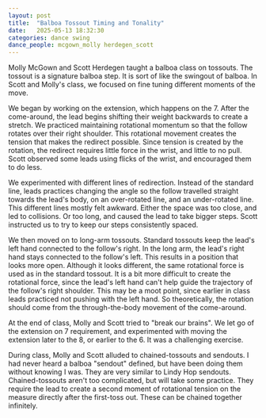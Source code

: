 ```yaml
---
layout: post
title:  "Balboa Tossout Timing and Tonality"
date:   2025-05-13 18:32:30
categories: dance swing 
dance_people: mcgown_molly herdegen_scott
---
```


Molly McGown and Scott Herdegen taught a balboa class on tossouts.  The tossout is a signature balboa step.  It is sort of like the swingout of balboa.  In Scott and Molly's class, we focused on fine tuning different moments of the move.  

We began by working on the extension, which happens on the 7.  After the come-around, the lead begins shifting their weight backwards to create a stretch.  We practiced maintaining rotational momentum so that the follow rotates over their right shoulder.  This rotational movement creates the tension that makes the redirect possible.  Since tension is created by the rotation, the redirect requires little force in the wrist, and little to no pull.  Scott observed some leads using flicks of the wrist, and encouraged them to do less. 

We experimented with different lines of redirection.  Instead of the standard line, leads practices changing the angle so the follow travelled straight towards the lead's body, on an over-rotated line, and an under-rotated line.  This different lines mostly felt awkward. Either the space was too close, and led to collisions.  Or too long, and caused the lead to take bigger steps.  Scott instructed us to try to keep our steps consistently spaced.

We then moved on to long-arm tossouts.  Standard tossouts keep the lead's left hand connected to the follow's right.  In the long arm, the lead's right hand stays connected to the follow's left.  This results in a position that looks more open.  Although it looks different, the same rotational force is used as in the standard tossout.  It is a bit more difficult to create the rotational force, since the lead's left hand can't help guide the trajectory of the follow's right shoulder.   This may be a moot point, since earlier in class leads practiced not pushing with the left hand. So theoretically, the rotation should come from the through-the-body movement of the come-around.

At the end of class, Molly and Scott tried to "break our brains".  We let go of the extension on 7 requirement, and experimented with moving the extension later to the 8, or earlier to the 6.  It was a challenging exercise. 

During class, Molly and Scott alluded to chained-tossouts and sendouts.  I had never heard a balboa "sendout" defined, but have been doing them without knowing I was.  They are very similar to Lindy Hop sendouts.  Chained-tossouts aren't too complicated, but will take some practice.  They require the lead to create a second moment of rotational tension on the measure directly after the first-toss out.  These can be chained together infinitely.


